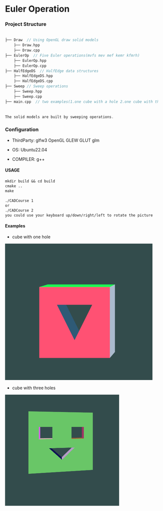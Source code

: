 # Euler Operation

### Project Structure

```C++

├── Draw  // Using OpenGL draw solid models
    ├── Draw.hpp
    ├── Draw.cpp
├── EulerOp  // Five Euler operations(mvfs mev mef kemr kfmrh)
    ├── EulerOp.hpp
    ├── EulerOp.cpp
├── HalfEdgeDS  // HalfEdge data structures
    ├── HalfEdgeDS.hpp
    ├── HalfEdgeDS.cpp
├── Sweep // Sweep operations
    ├── Sweep.hpp
    ├── Sweep.cpp
├── main.cpp  // two examples(1.one cube with a hole 2.one cube with three holes  )
    
    
The solid models are built by sweeping operations.
```

### Configuration

- ThirdParty: glfw3  OpenGL  GLEW GLUT  glm

- OS:  Ubuntu22.04
- COMPILER: g++



#### USAGE

```shell
mkdir build && cd build
cmake ..
make

./CADCourse 1 
or
./CADCourse 2
you could use your keyboard up/down/right/left to rotate the picture
```

#### Examples

- cube with one hole

<img src="docs/cube_with_one_hole.png" style="zoom: 67%;" />

* cube with three holes

<img src="docs/cube_with_three_holes.png" style="zoom: 50%;" />

